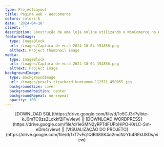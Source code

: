 ```yaml
---
type: ProjectLayout
title: Página web - WooComerce
colors: colors-b
date: '2024-04-16'
client: ''
description: Construção de uma loja online utilizando o WooComerce no Wordpress
featuredImage:
  type: ImageBlock
  url: /images/Captura de ecrã 2024-10-04 154856.png
  altText: Project thumbnail image
media:
  type: ImageBlock
  url: /images/Captura de ecrã 2024-10-04 154856.png
  altText: Project image
backgroundImage:
  type: BackgroundImage
  url: /images/pexels-tirachard-kumtanom-112571-450055.jpg
  backgroundSize: cover
  backgroundPosition: center
  backgroundRepeat: no-repeat
  opacity: 100
---
```

<div style="text-align: center">[DOWNLOAD SQL](https://drive.google.com/file/d/1o5CJ3rPylbte-kJ0mTC9zs2Ldkkf2IFv/view) || [DOWNLOAD WORDPRESS](https://drive.google.com/file/d/1eGMN2yRPTdFUFbHiPO-i0rLC-Sm-eDm4/view) || [VISUALIZAÇÃO DO PROJETO](https://drive.google.com/file/d/1xT7vEq1QlBlt8SK4o2mcNzYb4REkU8Ds/view)</div>

